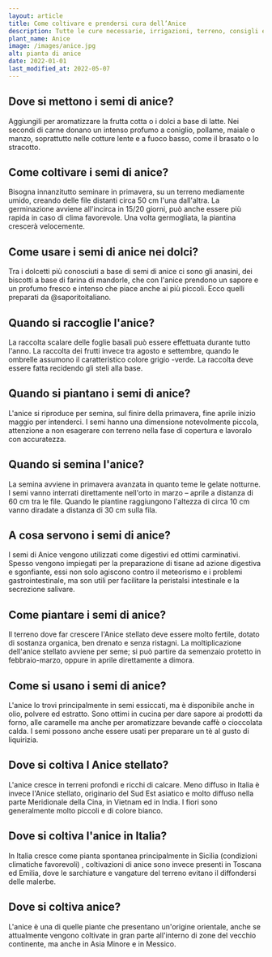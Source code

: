 ```yaml
---
layout: article
title: Come coltivare e prendersi cura dell’Anice
description: Tutte le cure necessarie, irrigazioni, terreno, consigli e molto altro sulla coltivazione dell’Anice
plant_name: Anice
image: /images/anice.jpg
alt: pianta di anice
date: 2022-01-01
last_modified_at: 2022-05-07
---
```


## Dove si mettono i semi di anice?

Aggiungili per aromatizzare la frutta cotta o i dolci a base di latte. Nei secondi di carne donano un intenso profumo a coniglio, pollame, maiale o manzo, soprattutto nelle cotture lente e a fuoco basso, come il brasato o lo stracotto.

## Come coltivare i semi di anice?

 Bisogna innanzitutto seminare in primavera, su un terreno mediamente umido, creando delle file distanti circa 50 cm l'una dall'altra. La germinazione avviene all'incirca in 15/20 giorni, può anche essere più rapida in caso di clima favorevole. Una volta germogliata, la piantina crescerà velocemente.

## Come usare i semi di anice nei dolci?

Tra i dolcetti più conosciuti a base di semi di anice ci sono gli anasini, dei biscotti a base di farina di mandorle, che con l'anice prendono un sapore e un profumo fresco e intenso che piace anche ai più piccoli. Ecco quelli preparati da @saporitoitaliano.

## Quando si raccoglie l'anice?

 La raccolta scalare delle foglie basali può essere effettuata durante tutto l'anno. La raccolta dei frutti invece tra agosto e settembre, quando le ombrelle assumono il caratteristico colore grigio -verde. La raccolta deve essere fatta recidendo gli steli alla base.

## Quando si piantano i semi di anice?

L'anice si riproduce per semina, sul finire della primavera, fine aprile inizio maggio per intenderci. I semi hanno una dimensione notevolmente piccola, attenzione a non esagerare con terreno nella fase di copertura e lavoralo con accuratezza.

## Quando si semina l'anice?

 La semina avviene in primavera avanzata in quanto teme le gelate notturne. I semi vanno interrati direttamente nell'orto in marzo – aprile a distanza di 60 cm tra le file. Quando le piantine raggiungono l'altezza di circa 10 cm vanno diradate a distanza di 30 cm sulla fila.

## A cosa servono i semi di anice?

I semi di Anice vengono utilizzati come digestivi ed ottimi carminativi. Spesso vengono impiegati per la preparazione di tisane ad azione digestiva e sgonfiante, essi non solo agiscono contro il meteorismo e i problemi gastrointestinale, ma son utili per facilitare la peristalsi intestinale e la secrezione salivare.

## Come piantare i semi di anice?

Il terreno dove far crescere l'Anice stellato deve essere molto fertile, dotato di sostanza organica, ben drenato e senza ristagni. La moltiplicazione dell'anice stellato avviene per seme; si può partire da semenzaio protetto in febbraio-marzo, oppure in aprile direttamente a dimora.

## Come si usano i semi di anice?

L'anice lo trovi principalmente in semi essiccati, ma è disponibile anche in olio, polvere ed estratto. Sono ottimi in cucina per dare sapore ai prodotti da forno, alle caramelle ma anche per aromatizzare bevande caffè o cioccolata calda. I semi possono anche essere usati per preparare un tè al gusto di liquirizia.

## Dove si coltiva l Anice stellato?

L'anice cresce in terreni profondi e ricchi di calcare. Meno diffuso in Italia è invece l'Anice stellato, originario del Sud Est asiatico e molto diffuso nella parte Meridionale della Cina, in Vietnam ed in India. I fiori sono generalmente molto piccoli e di colore bianco.

## Dove si coltiva l'anice in Italia?

In Italia cresce come pianta spontanea principalmente in Sicilia (condizioni climatiche favorevoli) , coltivazioni di anice sono invece presenti in Toscana ed Emilia, dove le sarchiature e vangature del terreno evitano il diffondersi delle malerbe.

## Dove si coltiva anice?

L'anice è una di quelle piante che presentano un'origine orientale, anche se attualmente vengono coltivate in gran parte all'interno di zone del vecchio continente, ma anche in Asia Minore e in Messico.

